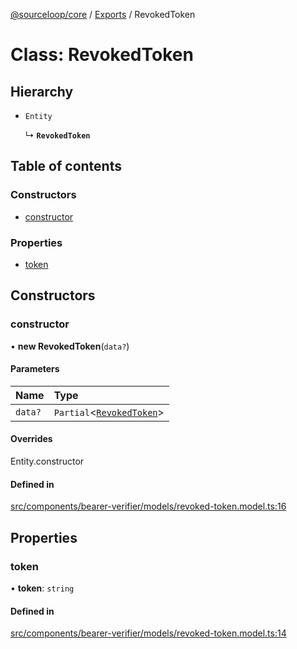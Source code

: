 [@sourceloop/core](../README.md) / [Exports](../modules.md) / RevokedToken

# Class: RevokedToken

## Hierarchy

- `Entity`

  ↳ **`RevokedToken`**

## Table of contents

### Constructors

- [constructor](RevokedToken.md#constructor)

### Properties

- [token](RevokedToken.md#token)

## Constructors

### constructor

• **new RevokedToken**(`data?`)

#### Parameters

| Name | Type |
| :------ | :------ |
| `data?` | `Partial`<[`RevokedToken`](RevokedToken.md)\> |

#### Overrides

Entity.constructor

#### Defined in

[src/components/bearer-verifier/models/revoked-token.model.ts:16](https://github.com/sourcefuse/loopback4-microservice-catalog/blob/53060ad88/packages/core/src/components/bearer-verifier/models/revoked-token.model.ts#L16)

## Properties

### token

• **token**: `string`

#### Defined in

[src/components/bearer-verifier/models/revoked-token.model.ts:14](https://github.com/sourcefuse/loopback4-microservice-catalog/blob/53060ad88/packages/core/src/components/bearer-verifier/models/revoked-token.model.ts#L14)
